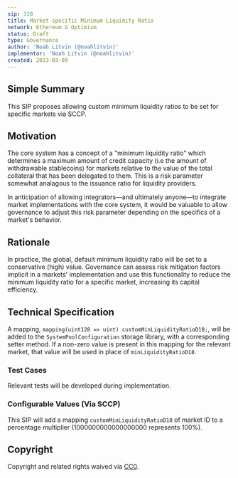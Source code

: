 ```yaml
---
sip: 318
title: Market-specific Minimum Liquidity Ratio
network: Ethereum & Optimism
status: Draft
type: Governance
author: 'Noah Litvin (@noahlitvin)'
implementor: 'Noah Litvin (@noahlitvin)'
created: 2023-03-09
---
```


<!--You can leave these HTML comments in your merged SIP and delete the visible duplicate text guides, they will not appear and may be helpful to refer to if you edit it again. This is the suggested template for new SIPs. Note that an SIP number will be assigned by an editor. When opening a pull request to submit your SIP, please use an abbreviated title in the filename, `sip-draft_title_abbrev.md`. The title should be 44 characters or less.-->

## Simple Summary

<!--"If you can't explain it simply, you don't understand it well enough." Simply describe the outcome the proposed changes intends to achieve. This should be non-technical and accessible to a casual community member.-->

This SIP proposes allowing custom minimum liquidity ratios to be set for specific markets via SCCP.

## Motivation

<!--This is the problem statement. This is the *why* of the SIP. It should clearly explain *why* the current state of the protocol is inadequate.  It is critical that you explain *why* the change is needed, if the SIP proposes changing how something is calculated, you must address *why* the current calculation is inaccurate or wrong. This is not the place to describe how the SIP will address the issue!-->

The core system has a concept of a "minimum liquidity ratio" which determines a maximum amount of credit capacity (i.e the amount of withdrawable stablecoins) for markets relative to the value of the total collateral that has been delegated to them. This is a risk parameter somewhat analagous to the issuance ratio for liquidity providers.

In anticipation of allowing integrators—and ultimately anyone—to integrate market implementations with the core system, it would be valuable to allow governance to adjust this risk parameter depending on the specifics of a market's behavior.

## Rationale

<!--This is where you explain the reasoning behind how you propose to solve the problem. Why did you propose to implement the change in this way, what were the considerations and trade-offs. The rationale fleshes out what motivated the design and why particular design decisions were made. It should describe alternate designs that were considered and related work. The rationale may also provide evidence of consensus within the community, and should discuss important objections or concerns raised during discussion.-->

In practice, the global, default minimum liquidity ratio will be set to a conservative (high) value. Governance can assess risk mitigation factors implicit in a markets' implementation and use this functionality to reduce the minimum liquidity ratio for a specific market, increasing its capital efficiency.

## Technical Specification

<!--The technical specification should outline the public API of the changes proposed. That is, changes to any of the interfaces Synthetix currently exposes or the creations of new ones.-->

A mapping, `mapping(uint128 => uint) customMinLiquidityRatioD18;`, will be added to the `SystemPoolConfiguration` storage library, with a corresponding setter method. If a non-zero value is present in this mapping for the relevant market, that value will be used in place of `minLiquidityRatioD18`.

### Test Cases

<!--Test cases for an implementation are mandatory for SIPs but can be included with the implementation..-->

Relevant tests will be developed during implementation.

### Configurable Values (Via SCCP)

<!--Please list all values configurable via SCCP under this implementation.-->

This SIP will add a mapping `customMinLiquidityRatioD18` of market ID to a percentage multiplier (1000000000000000000 represents 100%).

## Copyright

Copyright and related rights waived via [CC0](https://creativecommons.org/publicdomain/zero/1.0/).

